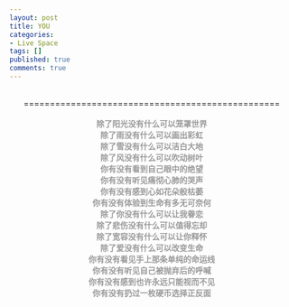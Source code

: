 ```yaml
---
layout: post
title: YOU
categories:
- Live Space
tags: []
published: true
comments: true
---
```

<p><div style="text-align:center"> <span><a href="https://iezecq.blu.livefilestore.com/y1m9pyy-3AQSf2QCypvdFUbqrtrExkYlQgQE5lHHlCniE1k2vGvD9PzAzJfKsilaAIGRn-9GxOyz4R7bRfUVRH-jWPGOg2nj05KkCtiiixnznIODm14HyARSDXHFZwpOXqSXPA8g94BNlc/xiao.zhe.ku.jpg" target="_blank" rel="WLPP;url=https://iezecq.blu.livefilestore.com/y1m9pyy-3AQSf2QCypvdFUbqrtrExkYlQgQE5lHHlCniE1k2vGvD9PzAzJfKsilaAIGRn-9GxOyz4R7bRfUVRH-jWPGOg2nj05KkCtiiixnznIODm14HyARSDXHFZwpOXqSXPA8g94BNlc/xiao.zhe.ku.jpg"><img src="https://iezecq.blu.livefilestore.com/y1m9pyy-3AQSf2QCypvdFUbqrtrExkYlQgQE5lHHlCniE1k2vGvD9PzAzJfKsilaAIGRn-9GxOyz4R7bRfUVRH-jWPGOg2nj05KkCtiiixnznIODm14HyARSDXHFZwpOXqSXPA8g94BNlc/xiao.zhe.ku.jpg" alt="" /></a></span><br /><br />=================================================<br /><br /><b style="color:rgb(153, 153, 153)">除了阳光没有什么可以笼罩世界</b><br /><b style="color:rgb(153, 153, 153)">
除了雨没有什么可以画出彩虹</b><br /><b style="color:rgb(153, 153, 153)">
除了雪没有什么可以洁白大地</b><br /><b style="color:rgb(153, 153, 153)">
除了风没有什么可以吹动树叶</b><br /><b style="color:rgb(153, 153, 153)">
你有没有看到自己眼中的绝望</b><br /><b style="color:rgb(153, 153, 153)">
你有没有听见痛彻心肺的哭声</b><br /><b style="color:rgb(153, 153, 153)">
你有没有感到心如花朵般枯萎</b><br /><b style="color:rgb(153, 153, 153)">
你有没有体验到生命有多无可奈何</b><br /><b style="color:rgb(153, 153, 153)">
除了你没有什么可以让我眷恋</b><br /><b style="color:rgb(153, 153, 153)">
除了悲伤没有什么可以值得忘却</b><br /><b style="color:rgb(153, 153, 153)">
除了宽容没有什么可以让你释怀</b><br /><b style="color:rgb(153, 153, 153)">
除了爱没有什么可以改变生命</b><br /><b style="color:rgb(153, 153, 153)">
你有没有看见手上那条单纯的命运线</b><br /><b style="color:rgb(153, 153, 153)">
你有没有听见自己被抛弃后的呼喊</b><br /><b style="color:rgb(153, 153, 153)">
你有没有感到也许永远只能视而不见</b><br /><b style="color:rgb(153, 153, 153)">
你有没有扔过一枚硬币选择正反面</b></div></p>
